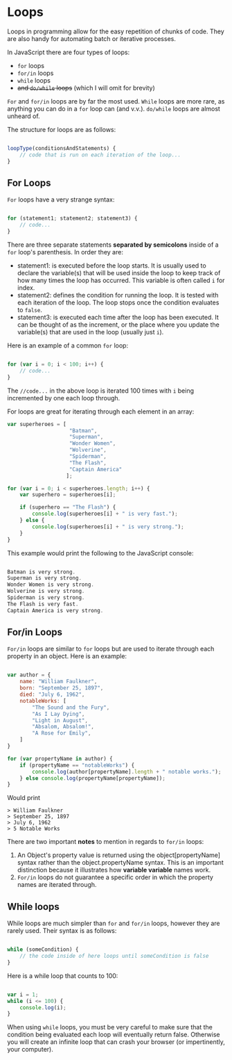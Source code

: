 # Loops

Loops in programming allow for the easy repetition of chunks of code. They are also handy for automating batch or iterative processes.

In JavaScript there are four types of loops:

- `for` loops
- `for/in` loops
- `while` loops
- ~~and `do/while` loops~~ (which I will omit for brevity)

`For` and `for/in` loops are by far the most used. `While` loops are more rare, as anything you can do in a `for` loop can (and v.v.). `do/while` loops are almost unheard of.

The structure for loops are as follows:

```javascript

loopType(conditionsAndStatements) {
	// code that is run on each iteration of the loop...
}
```

## For Loops

`For` loops have a very strange syntax:

```javascript

for (statement1; statement2; statement3) {
	// code...
}
```

There are three separate statements __separated by semicolons__ inside of a `for` loop's parenthesis. In order they are:

- statement1: is executed before the loop starts. It is usually used to declare the variable(s) that will be used inside the loop to keep track of how many times the loop has occurred. This variable is often called `i` for index.
- statement2: defines the condition for running the loop. It is tested with each iteration of the loop. The loop stops once the condition evaluates to `false`.
- statement3: is executed each time after the loop has been executed. It can be thought of as the increment, or the place where you update the variable(s) that are used in the loop (usually just `i`).

Here is an example of a common `for` loop:

```javascript

for (var i = 0; i < 100; i++) {
	// code...
}
```

The `//code...` in the above loop is iterated 100 times with `i` being incremented by one each loop through.

For loops are great for iterating through each element in an array:

```javascript
var superheroes = [
					"Batman",
					"Superman",
					"Wonder Women",
					"Wolverine",
					"Spiderman",
					"The Flash",
					"Captain America"
				   ];

for (var i = 0; i < superheroes.length; i++) {
	var superhero = superheroes[i];

	if (superhero == "The Flash") {
		console.log(superheroes[i] + " is very fast.");
	} else {
		console.log(superheroes[i] + " is very strong.");
	}
}
```

This example would print the following to the JavaScript console:

```javascript

Batman is very strong.
Superman is very strong.
Wonder Women is very strong.
Wolverine is very strong.
Spiderman is very strong.
The Flash is very fast.
Captain America is very strong.
```

## For/in Loops
`For/in` loops are similar to `for` loops but are used to iterate through each property in an object. Here is an example:

```javascript

var author = {
	name: "William Faulkner",
	born: "September 25, 1897",
	died: "July 6, 1962",
	notableWorks: [
		"The Sound and the Fury",
		"As I Lay Dying",
		"Light in August",
		"Absalom, Absalom!",
		"A Rose for Emily",
	]
}

for (var propertyName in author) {
	if (propertyName == "notableWorks") {
		console.log(author[propertyName].length + " notable works.");
	} else console.log(propertyName[propertyName]);
}
```
Would print

```
> William Faulkner
> September 25, 1897
> July 6, 1962
> 5 Notable Works
```

There are two important __notes__ to mention in regards to `for/in` loops:

1. An Object's property value is returned using the object[propertyName] syntax rather than the object.propertyName syntax. This is an important distinction because it illustrates how __variable variable__ names work.
2. `For/in` loops do not guarantee a specific order in which the property names are iterated through.

## While loops

While loops are much simpler than `for` and `for/in` loops, however they are rarely used. Their syntax is as follows:

```javascript

while (someCondition) {
	// the code inside of here loops until someCondition is false
}
```

Here is a while loop that counts to 100:

```javascript

var i = 1;
while (i <= 100) {
	console.log(i);
}
```

When using `while` loops, you must be very careful to make sure that the condition being evaluated each loop will eventually return false. Otherwise you will create an infinite loop that can crash your browser (or impertinently, your computer).
